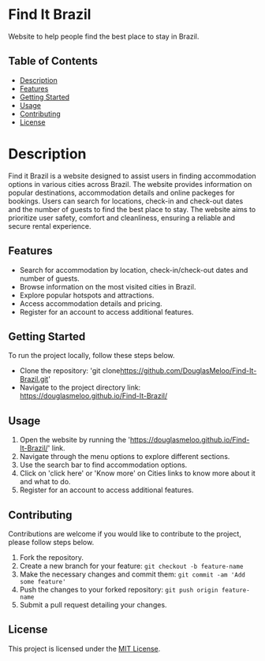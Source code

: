 # Find It Brazil

Website to help people find the best place to stay in Brazil.

## Table of Contents

- [Description](#description)
- [Features](#features)
- [Getting Started](#getting-started)
- [Usage](#usage)
- [Contributing](#contributing)
- [License](#license)

# Description

Find it Brazil is a website designed to assist users in finding accommodation options in various cities across Brazil.
The website provides information on popular destinations, accommodation details and online packeges for bookings. Users can
search for locations, check-in and check-out dates and the number of guests to find the best place to stay. The website aims
to prioritize user safety, comfort and cleanliness, ensuring a reliable and secure rental experience.

## Features

- Search for accommodation by location, check-in/check-out dates and number of guests.
- Browse information on the most visited cities in Brazil.
- Explore popular hotspots and attractions.
- Access accommodation details and pricing.
- Register for an account to access additional features.

## Getting Started

To run the project locally, follow these steps below.

- Clone the repository: 'git clone<https://github.com/DouglasMeloo/Find-It-Brazil.git>'
- Navigate to the project directory link: https://douglasmeloo.github.io/Find-It-Brazil/ 

## Usage

1. Open the website by running the 'https://douglasmeloo.github.io/Find-It-Brazil/' link.
2. Navigate through the menu options to explore different sections.
3. Use the search bar to find accommodation options.
4. Click on 'click here' or 'Know more' on Cities links to know more about it and what to do.
5. Register for an account to access additional features.

## Contributing

Contributions are welcome if you would like to contribute to the project, please follow steps below.

1. Fork the repository.
2. Create a new branch for your feature: `git checkout -b feature-name`
3. Make the necessary changes and commit them: `git commit -am 'Add some feature'`
4. Push the changes to your forked repository: `git push origin feature-name`
5. Submit a pull request detailing your changes.

## License

This project is licensed under the [MIT License](LICENSE).